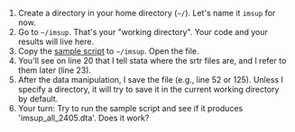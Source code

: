 1. Create a directory in your home directory (`~/`). Let's name it `imsup` for now.
2. Go to `~/imsup`. That's your "working directory". Your code and your results will live here.
3. Copy the [sample script](https://github.com/sbae/Ultraviolet-Tutorial/blob/main/imsup_srtr_v5.do) to `~/imsup`. Open the file.
4. You'll see on line 20 that I tell stata where the srtr files are, and I refer to them later (line 23).
5. After the data manipulation, I save the file (e.g., line 52 or 125). Unless I specify a directory, it will try to save it in the current working directory by default.
6. Your turn: Try to run the sample script and see if it produces 'imsup_all_2405.dta'. Does it work?
